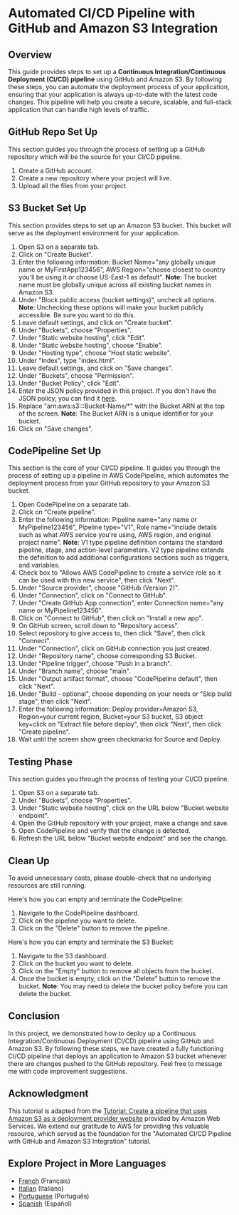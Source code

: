# Automated CI/CD Pipeline with GitHub and Amazon S3 Integration

## Overview
This guide provides steps to set up a **Continuous Integration/Continuous Deployment (CI/CD) pipeline** using GitHub and Amazon S3. By following these steps, you can automate the deployment process of your application, ensuring that your application is always up-to-date with the latest code changes. This pipeline will help you create a secure, scalable, and full-stack application that can handle high levels of traffic.

## GitHub Repo Set Up
This section guides you through the process of setting up a GitHub repository which will be the source for your CI/CD pipeline.

1. Create a GitHub account.
2. Create a new repository where your project will live.
3. Upload all the files from your project.

## S3 Bucket Set Up
This section provides steps to set up an Amazon S3 bucket. This bucket will serve as the deployment environment for your application.

1. Open S3 on a separate tab.
2. Click on "Create Bucket".
3. Enter the following information: Bucket Name="any globally unique name or MyFirstApp123456", AWS Region="choose closest to country you'll be using it or choose US-East-1 as default". **Note**: The bucket name must be globally unique across all existing bucket names in Amazon S3.
4. Under "Block public access (bucket settings)", uncheck all options. **Note**: Unchecking these options will make your bucket publicly accessible. Be sure you want to do this.
5. Leave default settings, and click on "Create bucket".
6. Under "Buckets", choose "Properties".
7. Under "Static website hosting", click "Edit".
8. Under "Static website hosting", choose "Enable".
9. Under "Hosting type", choose "Host static website".
10. Under "Index", type "index.html".
11. Leave default settings, and click on "Save changes".
12. Under "Buckets", choose "Permission".
13. Under "Bucket Policy", click "Edit".
14. Enter the JSON policy provided in this project. If you don't have the JSON policy, you can find it [here](https://github.com/r-ramos2/Automated-CI-CD-Pipeline-with-GitHub-and-Amazon-S3-Integration/blob/main/s3_public_read_policy.json).
15. Replace "arn:aws:s3:::Bucket-Name/*" with the Bucket ARN at the top of the screen. **Note**: The Bucket ARN is a unique identifier for your bucket.
16. Click on "Save changes".

## CodePipeline Set Up
This section is the core of your CI/CD pipeline. It guides you through the process of setting up a pipeline in AWS CodePipeline, which automates the deployment process from your GitHub repository to your Amazon S3 bucket.

1. Open CodePipeline on a separate tab.
2. Click on "Create pipeline".
3. Enter the following information: Pipeline name="any name or MyPipeline123456", Pipeline type="V1", Role name="include details such as what AWS service you're using, AWS region, and original project name". **Note**: V1 type pipeline definition contains the standard pipeline, stage, and action-level parameters. V2 type pipeline extends the definition to add additional configurations sections such as triggers, and variables.
4. Check box to "Allows AWS CodePipeline to create a service role so it can be used with this new service", then click "Next".
5. Under "Source provider", choose "GitHub (Version 2)".
6. Under "Connection", click  on "Connect to GitHub".
7. Under "Create GitHub App connection", enter Connection name="any name or MyPipeline123456".
8. Click on "Connect to GitHub", then click on "Install a new app".
9. On GitHub screen, scroll down to "Repository access". 
10. Select repository to give access to, then click "Save", then click "Connect".
11. Under "Connection", click on GitHub connection you just created.
12. Under "Repository name", choose corresponding S3 Bucket.
13. Under "Pipeline trigger", choose "Push in a branch".
14. Under "Branch name", choose "main".
15. Under "Output artifact format", choose "CodePipeline default", then click "Next".
16. Under "Build - optional", choose depending on your needs or "Skip build stage", then click "Next".
17. Enter the following information: Deploy provider=Amazon S3, Region=your current region, Bucket=your S3 bucket, S3 object key=click on "Extract file before deploy", then click "Next", then click "Create pipeline".
18. Wait until the screen show green checkmarks for Source and Deploy.

## Testing Phase
This section guides you through the process of testing your CI/CD pipeline.

1. Open S3 on a separate tab.
2. Under "Buckets", choose "Properties".
3. Under "Static website hosting", click on the URL below "Bucket website endpoint".
4. Open the GitHub repository with your project, make a change and save.
5. Open CodePipeline and verify that the change is detected.
6. Refresh the URL below "Bucket website endpoint" and see the change.

## Clean Up
To avoid unnecessary costs, please double-check that no underlying resources are still running. 

Here's how you can empty and terminate the CodePipeline:
1. Navigate to the CodePipeline dashboard.
2. Click on the pipeline you want to delete.
3. Click on the "Delete" button to remove the pipeline.

Here's how you can empty and terminate the S3 Bucket:
1. Navigate to the S3 dashboard.
2. Click on the bucket you want to delete.
3. Click on the "Empty" button to remove all objects from the bucket.
4. Once the bucket is empty, click on the "Delete" button to remove the bucket.
**Note**: You may need to delete the bucket policy before you can delete the bucket.

## Conclusion
In this project, we demonstrated how to deploy up a Continuous Integration/Continuous Deployment (CI/CD) pipeline using GitHub and Amazon S3. By following these steps, we have created a fully functioning CI/CD pipeline that deploys an application to Amazon S3 bucket whenever there are changes pushed to the GitHub repository. Feel free to message me with code improvement suggestions.

## Acknowledgment
This tutorial is adapted from the [Tutorial: Create a pipeline that uses Amazon S3 as a deployment provider website](https://docs.aws.amazon.com/codepipeline/latest/userguide/tutorials-s3deploy.html) provided by Amazon Web Services. We extend our gratitude to AWS for providing this valuable resource, which served as the foundation for the "Automated CI/CD Pipeline with GitHub and Amazon S3 Integration" tutorial.

## Explore Project in More Languages

- [French](https://github.com/r-ramos2/Pipeline-automatisee-CI-CD-avec-integration-GitHub-et-Amazon-S3-French) (Français)
- [Italian](https://github.com/r-ramos2/Pipeline-Automatizzato-di-CI-CD-con-Integrazione-di-GitHub-e-Amazon-S3-Italian) (Italiano)
- [Portuguese](https://github.com/r-ramos2/Pipeline-Automatizado-de-CI-CD-com-Integracao-GitHub-e-Amazon-S3-Portuguese) (Português)
- [Spanish](https://github.com/r-ramos2/Pipeline-Automatizado-de-CI-CD-con-Integracion-de-GitHub-y-Amazon-S3-Spanish) (Español)

